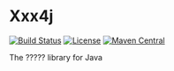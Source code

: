 # Xxx4j
[![Build Status](https://travis-ci.org/myui/xxx4j.svg?branch=master)](https://travis-ci.org/myui/xxx4j)
[![License](http://img.shields.io/:license-Apache_v2-blue.svg)](https://github.com/myui/xxx4j/blob/master/LICENSE)
[![Maven Central](https://maven-badges.herokuapp.com/maven-central/io.github.myui/xxx4j/badge.svg)](https://maven-badges.herokuapp.com/maven-central/io.github.myui/xxx4j)

The ????? library for Java
